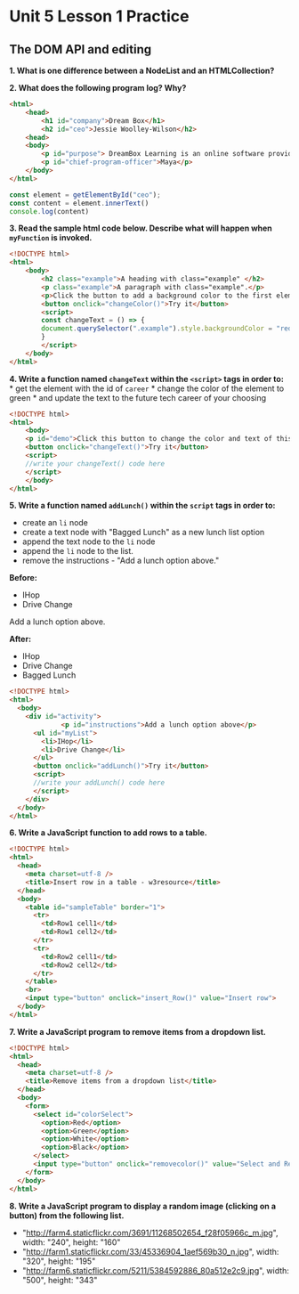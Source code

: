 # Unit 5 Lesson 1 Practice
## The DOM API and editing

**1. What is one difference between a NodeList and an HTMLCollection?**


**2. What does the following program log? Why?**

  ```html
  <html>
      <head>
          <h1 id="company">Dream Box</h1>
          <h2 id="ceo">Jessie Woolley-Wilson</h2>
      <head>
      <body>
          <p id="purpose"> DreamBox Learning is an online software provider that focuses on mathematics education.</p>
          <p id="chief-program-officer">Maya</p>
      </body>
  </html>
  ```

  ```javascript
  const element = getElementById("ceo");
  const content = element.innerText()
  console.log(content)
  ```


**3. Read the sample html code below. Describe what will happen when `myFunction` is invoked.**

  ```html
  <!DOCTYPE html>
  <html>
      <body>
          <h2 class="example">A heading with class="example" </h2>
          <p class="example">A paragraph with class="example".</p> 
          <p>Click the button to add a background color to the first element in the document with class="example".</p>
          <button onclick="changeColor()">Try it</button>
          <script>
          const changeText = () => {
          document.querySelector(".example").style.backgroundColor = "red";
          }
          </script>
      </body>
  </html>
  ```

**4. Write a function named `changeText` within the `<script>` tags in order to:**
    * get the element with the id of `career`
    * change the color of the element to green
    * and update the text to the future tech career of your choosing

  ```html
  <!DOCTYPE html>
  <html>
      <body>
      <p id="demo">Click this button to change the color and text of this paragraph.</p>
      <button onclick="changeText()">Try it</button>
      <script>
      //write your changeText() code here
      </script>
      </body>
  </html>
  ```


**5. Write a function named `addLunch()` within the `script` tags in order to:**
  * create an `li` node
  * create a text node with "Bagged Lunch" as a new lunch list option
  * append the text node to the `li` node
  * append the `li` node to the list.
  * remove the instructions - "Add a lunch option above."

  **Before:**
  * IHop
  * Drive Change

  Add a lunch option above.

  **After:**
  * IHop
  * Drive Change
  * Bagged Lunch

  ```html
  <!DOCTYPE html>
  <html>
    <body>
      <div id="activity">
               <p id="instructions">Add a lunch option above</p>
        <ul id="myList">
          <li>IHop</li>
          <li>Drive Change</li>
        </ul>
        <button onclick="addLunch()">Try it</button>
        <script>
        //write your addLunch() code here
        </script>
      </div>
    </body>
  </html>
  ```

**6. Write a JavaScript function to add rows to a table.**

  ```html
  <!DOCTYPE html>
  <html>
    <head>
      <meta charset=utf-8 />
      <title>Insert row in a table - w3resource</title>
    </head>
    <body>
      <table id="sampleTable" border="1">
        <tr>
          <td>Row1 cell1</td>
          <td>Row1 cell2</td>
        </tr>
        <tr>
          <td>Row2 cell1</td>
          <td>Row2 cell2</td>
        </tr>
      </table>
      <br>
      <input type="button" onclick="insert_Row()" value="Insert row"> 
    </body>
  </html>
  ```

**7. Write a JavaScript program to remove items from a dropdown list.**

  ```html
  <!DOCTYPE html>
  <html>
    <head>
      <meta charset=utf-8 />
      <title>Remove items from a dropdown list</title>
    </head>
    <body>
      <form>
        <select id="colorSelect">
          <option>Red</option>
          <option>Green</option>
          <option>White</option>
          <option>Black</option>
        </select>
        <input type="button" onclick="removecolor()" value="Select and Remove">
      </form>
    </body>
  </html>
  ```

**8. Write a JavaScript program to display a random image (clicking on a button) from the following list.**

  * "http://farm4.staticflickr.com/3691/11268502654_f28f05966c_m.jpg", width: "240", height: "160"
  * "http://farm1.staticflickr.com/33/45336904_1aef569b30_n.jpg", width: "320", height: "195"
  * "http://farm6.staticflickr.com/5211/5384592886_80a512e2c9.jpg", width: "500", height: "343"
